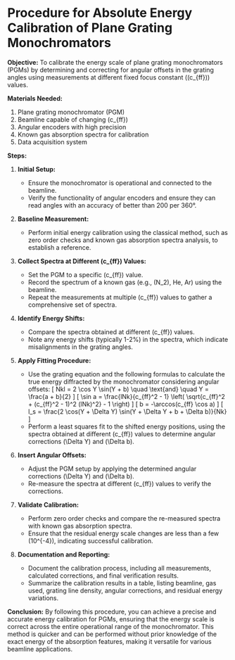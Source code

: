 # Procedure for Absolute Energy Calibration of Plane Grating Monochromators

**Objective:**
To calibrate the energy scale of plane grating monochromators (PGMs) by determining and correcting for angular offsets in the grating angles using measurements at different fixed focus constant (\(c_{ff}\)) values.

**Materials Needed:**
1. Plane grating monochromator (PGM)
2. Beamline capable of changing \(c_{ff}\)
3. Angular encoders with high precision
4. Known gas absorption spectra for calibration
5. Data acquisition system

**Steps:**

1. **Initial Setup:**
   - Ensure the monochromator is operational and connected to the beamline.
   - Verify the functionality of angular encoders and ensure they can read angles with an accuracy of better than 200 per 360°.

2. **Baseline Measurement:**
   - Perform initial energy calibration using the classical method, such as zero order checks and known gas absorption spectra analysis, to establish a reference.

3. **Collect Spectra at Different \(c_{ff}\) Values:**
   - Set the PGM to a specific \(c_{ff}\) value.
   - Record the spectrum of a known gas (e.g., \(N_2\), He, Ar) using the beamline.
   - Repeat the measurements at multiple \(c_{ff}\) values to gather a comprehensive set of spectra.

4. **Identify Energy Shifts:**
   - Compare the spectra obtained at different \(c_{ff}\) values.
   - Note any energy shifts (typically 1-2%) in the spectra, which indicate misalignments in the grating angles.

5. **Apply Fitting Procedure:**
   - Use the grating equation and the following formulas to calculate the true energy diffracted by the monochromator considering angular offsets:
     \[
     Nkl = 2 \cos Y \sin(Y + b) \quad \text{and} \quad Y = \frac{a + b}{2}
     \]
     \[
     \sin a = \frac{lNk}{c_{ff}^2 - 1} \left( \sqrt{c_{ff}^2 + (c_{ff}^2 - 1)^2 (lNk)^2} - 1 \right)
     \]
     \[
     b = -\arccos(c_{ff} \cos a)
     \]
     \[
     l_s = \frac{2 \cos(Y + \Delta Y) \sin(Y + \Delta Y + b + \Delta b)}{Nk}
     \]
   - Perform a least squares fit to the shifted energy positions, using the spectra obtained at different \(c_{ff}\) values to determine angular corrections \(\Delta Y\) and \(\Delta b\).

6. **Insert Angular Offsets:**
   - Adjust the PGM setup by applying the determined angular corrections \(\Delta Y\) and \(\Delta b\).
   - Re-measure the spectra at different \(c_{ff}\) values to verify the corrections.

7. **Validate Calibration:**
   - Perform zero order checks and compare the re-measured spectra with known gas absorption spectra.
   - Ensure that the residual energy scale changes are less than a few \(10^{-4}\), indicating successful calibration.

8. **Documentation and Reporting:**
   - Document the calibration process, including all measurements, calculated corrections, and final verification results.
   - Summarize the calibration results in a table, listing beamline, gas used, grating line density, angular corrections, and residual energy variations.

**Conclusion:**
By following this procedure, you can achieve a precise and accurate energy calibration for PGMs, ensuring that the energy scale is correct across the entire operational range of the monochromator. This method is quicker and can be performed without prior knowledge of the exact energy of the absorption features, making it versatile for various beamline applications.
